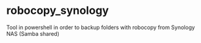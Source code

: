 # robocopy_synology
Tool in powershell in order to backup folders with robocopy from Synology NAS (Samba shared)
